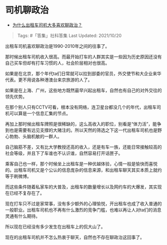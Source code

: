# 司机聊政治

- [为什么出租车司机大多喜欢聊政治？](https://www.zhihu.com/question/20362910/answer/2179499575)

>Tags: #「答集」社科答集
>Last Updated: 2021/10/20

出租车司机喜欢聊政治是1990-2010年之间的往事了。

那时候出租车司机收入很高。而最开始打车的人群其实是一些因为历史原因还没有自己买车但却有打车习惯的人，社会阶层相对也很高。

如果是在北京，那个年代ta们日常就可以拉到部委的官员，外交使节和大企业来华代表。更不用说各种港澳台来京旅游的人了。

如果是在上海、广州，这些地方既然最早兴起出租车，自然也有自己的对外交往的领先优势。

在那个别人只有CCTV可看，根本没有网络，连卫星台都没几个的年代，出租车司机可以算是一个信息汇集的节点。

再加上那时候出租车牌照是很稀缺的，这么高收入的职位，别看是“体力活”，能争到也是需要有远见支撑的大赌注的。所以天然的筛选之下这一代出租车司机也是野心勃勃、头脑机敏的一群人。

自己脑筋不差，又有比大学教授还高的收入，还是有车一族，还能日常接触较高的社会等级，并且下了车谁也不认识谁，自然容易打开话匣子。

乘客自己也一样，那个时候坐上出租车是一种优越体验，心情一般是愉快而喜悦的。出租车司机又是个公认的信息庞杂的信息来源，和出租车聊天其实本质上就约等于刷微博。

而这些条件随着私家车的大普及，出租车的数量增长以及网约车的大爆发，其实现在已经不复存在了。

现在打车只不过是家常事，没有多少额外的心理愉悦，开出租车也成了收入普通的一般职业。出租车司机也不再有什么激烈的竞争门槛，也难以再让人对ta们的消息灵通有什么期待。

所以现在已经没有多少发生在出租车上的侃大山了。

现在的出租车司机并不怎么热衷于聊天，自然也不存在聊政治这回事了。